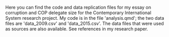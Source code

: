 Here you can find the code and data replication files for my essay on corruption and COP delegate size for the Contemporary International System research project. My code is in the file 'analysis.qmd'; the two data files are 'data_2009.csv' and 'data_2015.csv'. The data files that were used as sources are also available. See references in my research paper.
